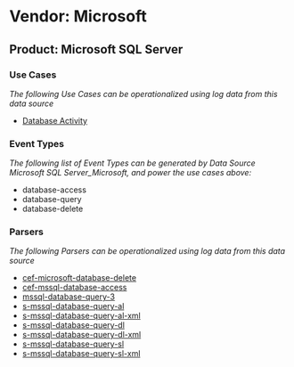 Vendor: Microsoft
=================
Product: Microsoft SQL Server
-----------------------------

### Use Cases

_The following Use Cases can be operationalized using log data from this data source_

* [Database Activity](../UseCases/usecase_database_activity.md)


### Event Types

_The following list of Event Types can be generated by Data Source Microsoft SQL Server_Microsoft, and power the use cases above:_

- database-access
- database-query
- database-delete


### Parsers

_The following Parsers can be operationalized using log data from this data source_

* [cef-microsoft-database-delete](../Parsers/parserContent_cef-microsoft-database-delete.md)
* [cef-mssql-database-access](../Parsers/parserContent_cef-mssql-database-access.md)
* [mssql-database-query-3](../Parsers/parserContent_mssql-database-query-3.md)
* [s-mssql-database-query-al](../Parsers/parserContent_s-mssql-database-query-al.md)
* [s-mssql-database-query-al-xml](../Parsers/parserContent_s-mssql-database-query-al-xml.md)
* [s-mssql-database-query-dl](../Parsers/parserContent_s-mssql-database-query-dl.md)
* [s-mssql-database-query-dl-xml](../Parsers/parserContent_s-mssql-database-query-dl-xml.md)
* [s-mssql-database-query-sl](../Parsers/parserContent_s-mssql-database-query-sl.md)
* [s-mssql-database-query-sl-xml](../Parsers/parserContent_s-mssql-database-query-sl-xml.md)

